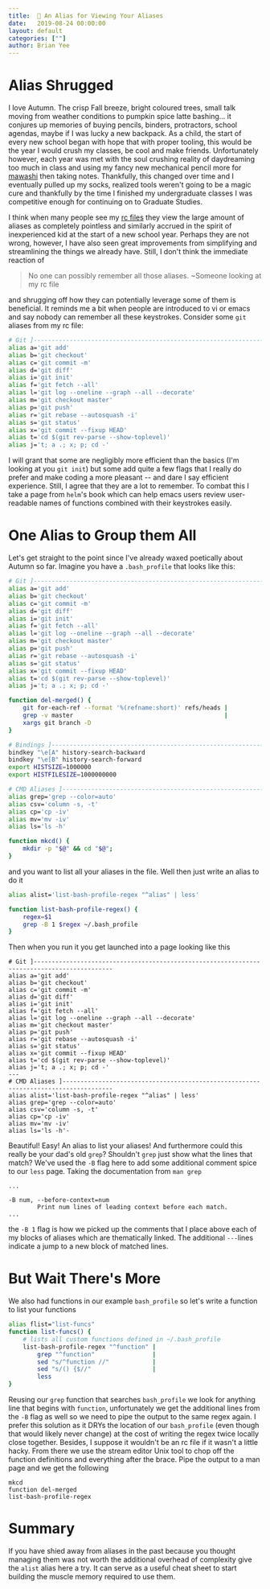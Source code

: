 ```yaml
---
title:  👀 An Alias for Viewing Your Aliases
date:   2019-08-24 00:00:00
layout: default
categories: [""]
author: Brian Yee
---
```


# Alias Shrugged

I love Autumn. The crisp Fall breeze, bright coloured trees, small talk moving from weather
conditions to pumpkin spice latte bashing... it conjures up memories of buying pencils, binders,
protractors, school agendas, maybe if I was lucky a new backpack. As a child, the start of every
new school began with hope that with proper tooling, this would be the year I would crush my
classes, be cool and make friends. Unfortunately however, each year was met with the soul crushing
reality of daydreaming too much in class and using my fancy new mechanical pencil more for
[mawashi](https://en.wikipedia.org/wiki/Pen_spinning) then taking notes. Thankfully, this changed
over time and I eventually pulled up my socks, realized tools weren't going to be a magic cure and
thankfully by the time I finished my undergraduate classes I was competitive enough for continuing
on to Graduate Studies.

I think when many people see my [rc files](https://en.wikipedia.org/wiki/Configuration_file) they
view the large amount of aliases as completely pointless and similarly accrued in the spirit of
inexperienced kid at the start of a new school year. Perhaps they are not wrong, however, I have
also seen great improvements from simplifying and streamlining the things we already have.
Still, I don't think the immediate reaction of

>No one can possibly remember all those aliases.
>~Someone looking at my rc file

and shrugging off how they can potentially leverage some of them is beneficial. It reminds me a bit
when people are introduced to vi or emacs and say nobody can remember all these keystrokes.
Consider some `git` aliases from my rc file:

```bash
# Git ]--------------------------------------------------------------------------------------------
alias a='git add'
alias b='git checkout'
alias c='git commit -m'
alias d='git diff'
alias i='git init'
alias f='git fetch --all'
alias l='git log --oneline --graph --all --decorate'
alias m='git checkout master'
alias p='git push'
alias r='git rebase --autosquash -i'
alias s='git status'
alias x='git commit --fixup HEAD'
alias t='cd $(git rev-parse --show-toplevel)'
alias j='t; a .; x; p; cd -'
```

I will grant that some are negligibly more efficient than the basics (I'm looking at you `git
init`) but some add quite a few flags that I really do prefer and make coding a more pleasant --
and dare I say efficient experience. Still, I agree that they are a lot to remember. To combat this
I take a page from `helm`'s book which can help emacs users review user-readable names of functions
combined with their keystrokes easily.

# One Alias to Group them All

Let's get straight to the point since I've already waxed poetically about Autumn so far. Imagine
you have a `.bash_profile` that looks like this:

```bash
# Git ]--------------------------------------------------------------------------------------------
alias a='git add'
alias b='git checkout'
alias c='git commit -m'
alias d='git diff'
alias i='git init'
alias f='git fetch --all'
alias l='git log --oneline --graph --all --decorate'
alias m='git checkout master'
alias p='git push'
alias r='git rebase --autosquash -i'
alias s='git status'
alias x='git commit --fixup HEAD'
alias t='cd $(git rev-parse --show-toplevel)'
alias j='t; a .; x; p; cd -'

function del-merged() {
    git for-each-ref --format '%(refname:short)' refs/heads |
    grep -v master                                          |
    xargs git branch -D
}

# Bindings ]---------------------------------------------------------------------------------------
bindkey "\e[A" history-search-backward
bindkey "\e[B" history-search-forward
export HISTSIZE=1000000
export HISTFILESIZE=1000000000

# CMD Aliases ]------------------------------------------------------------------------------------
alias grep='grep --color=auto'
alias csv='column -s, -t'
alias cp='cp -iv'
alias mv='mv -iv'
alias ls='ls -h'

function mkcd() {
    mkdir -p "$@" && cd "$@";
}
```

and you want to list all your aliases in the file. Well then just write an alias to do it

```bash
alias alist='list-bash-profile-regex "^alias" | less'

function list-bash-profile-regex() {
    regex=$1
    grep -B 1 $regex ~/.bash_profile
}
```

Then when you run it you get launched into a page looking like this

```shellsession
# Git ]--------------------------------------------------------------------------------------------
alias a='git add'
alias b='git checkout'
alias c='git commit -m'
alias d='git diff'
alias i='git init'
alias f='git fetch --all'
alias l='git log --oneline --graph --all --decorate'
alias m='git checkout master'
alias p='git push'
alias r='git rebase --autosquash -i'
alias s='git status'
alias x='git commit --fixup HEAD'
alias t='cd $(git rev-parse --show-toplevel)'
alias j='t; a .; x; p; cd -'
---
# CMD Aliases ]------------------------------------------------------------------------------------
alias alist='list-bash-profile-regex "^alias" | less'
alias grep='grep --color=auto'
alias csv='column -s, -t'
alias cp='cp -iv'
alias mv='mv -iv'
alias ls='ls -h'-
```
Beautiful! Easy! An alias to list your aliases! And furthermore could this really be your dad's old
`grep`? Shouldn't `grep` just show what the lines that match? We've used the `-B` flag here to add
some additional comment spice to our `less` page. Taking the documentation from `man grep`

```shellsession
...

-B num, --before-context=num
        Print num lines of leading context before each match.
...
```

the `-B 1` flag is how we picked up the comments that I place above each of my blocks of aliases
which are thematically linked. The additional `---`lines indicate a jump to a new block of matched
lines.

# But Wait There's More

We also had functions in our example `bash_profile` so let's write a function to list your
functions

```bash
alias flist="list-funcs"
function list-funcs() {
    # lists all custom functions defined in ~/.bash_profile
    list-bash-profile-regex "^function" |
        grep "^function"                |
        sed "s/^function //"            |
        sed "s/() {$//"                 |
        less
}
```

Reusing our `grep` function that searches `bash_profile` we look for anything line that begins with
`function`, unfortunately we get the additional lines from the `-B` flag as well so we need to pipe
the output to the same regex again. I prefer this solution as it DRYs the location of our
`bash_profile` (even though that would likely never change) at the cost of writing the regex twice
locally close together. Besides, I suppose it wouldn't be an rc file if it wasn't a little hacky.
From there we use the stream editor Unix tool to chop off the function definitions and everything
after the brace. Pipe the output to a man page and we get the following

```shellsession
mkcd
function del-merged
list-bash-profile-regex
```
# Summary

If you have shied away from aliases in the past because you thought managing them was not worth the
additional overhead of complexity give the `alist` alias here a try. It can serve as a useful
cheat sheet to start building the muscle memory required to use them.

